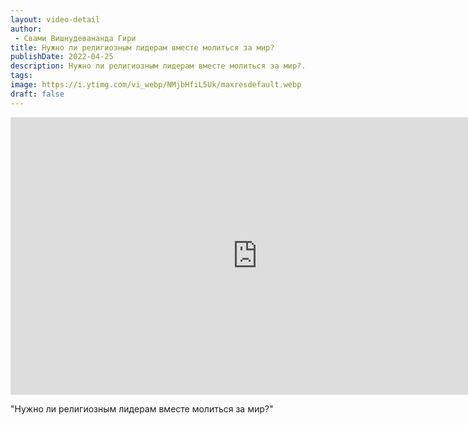 ```yaml
---
layout: video-detail
author:
 - Свами Вишнудевананда Гири
title: Нужно ли религиозным лидерам вместе молиться за мир?
publishDate: 2022-04-25
description: Нужно ли религиозным лидерам вместе молиться за мир?. 
tags: 
image: https://i.ytimg.com/vi_webp/NMjbHfiL5Uk/maxresdefault.webp
draft: false
---
```


<iframe width="790" height="444" src="https://www.youtube.com/embed/NMjbHfiL5Uk" frameborder="0" allowfullscreen=""></iframe> 

  "Нужно ли религиозным лидерам вместе молиться за мир?"

  

 